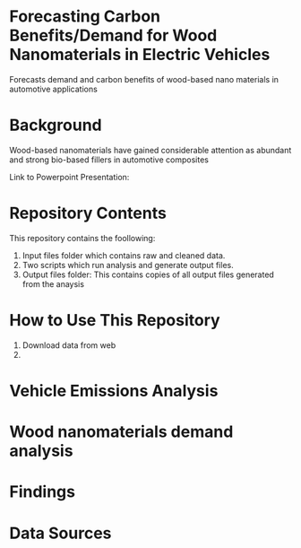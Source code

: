 # Forecasting Carbon Benefits/Demand for Wood Nanomaterials in Electric Vehicles 
Forecasts demand and carbon benefits of wood-based nano materials in automotive applications 

# Background
Wood-based nanomaterials have gained considerable attention as abundant and strong bio-based fillers in automotive composites

Link to Powerpoint Presentation:

# Repository Contents
This repository contains the foollowing:
1. Input files folder which contains raw and cleaned data. 
2. Two scripts which run analysis and generate output files. 
3. Output files folder: This contains copies of all output files generated from the anaysis

# How to Use This Repository
1. Download data from web
2. 

# Vehicle Emissions Analysis

# Wood nanomaterials demand analysis


# Findings


# Data Sources


